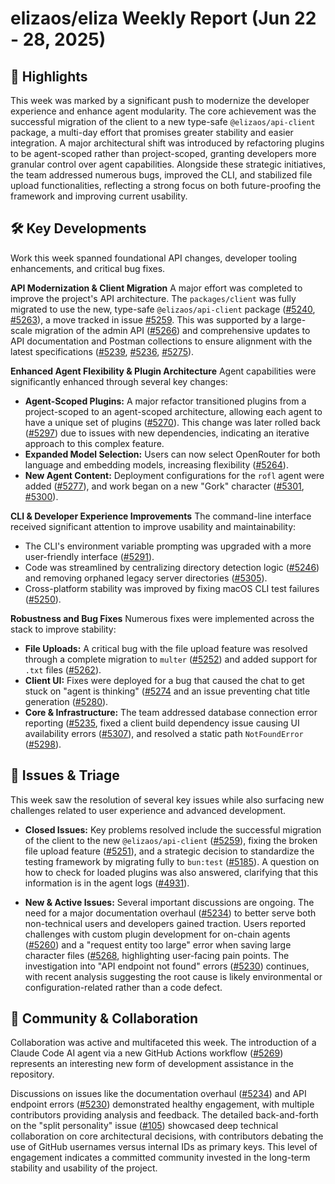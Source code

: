 # elizaos/eliza Weekly Report (Jun 22 - 28, 2025)

## 🚀 Highlights
This week was marked by a significant push to modernize the developer experience and enhance agent modularity. The core achievement was the successful migration of the client to a new type-safe `@elizaos/api-client` package, a multi-day effort that promises greater stability and easier integration. A major architectural shift was introduced by refactoring plugins to be agent-scoped rather than project-scoped, granting developers more granular control over agent capabilities. Alongside these strategic initiatives, the team addressed numerous bugs, improved the CLI, and stabilized file upload functionalities, reflecting a strong focus on both future-proofing the framework and improving current usability.

## 🛠️ Key Developments
Work this week spanned foundational API changes, developer tooling enhancements, and critical bug fixes.

**API Modernization & Client Migration**
A major effort was completed to improve the project's API architecture. The `packages/client` was fully migrated to use the new, type-safe `@elizaos/api-client` package ([#5240](https://github.com/elizaos/eliza/pull/5240), [#5263](https://github.com/elizaos/eliza/pull/5263)), a move tracked in issue [#5259](https://github.com/elizaos/eliza/issues/5259). This was supported by a large-scale migration of the admin API ([#5266](https://github.com/elizaos/eliza/pull/5266)) and comprehensive updates to API documentation and Postman collections to ensure alignment with the latest specifications ([#5239](https://github.com/elizaos/eliza/pull/5239), [#5236](https://github.com/elizaos/eliza/pull/5236), [#5275](https://github.com/elizaos/eliza/pull/5275)).

**Enhanced Agent Flexibility & Plugin Architecture**
Agent capabilities were significantly enhanced through several key changes:
-   **Agent-Scoped Plugins:** A major refactor transitioned plugins from a project-scoped to an agent-scoped architecture, allowing each agent to have a unique set of plugins ([#5270](https://github.com/elizaos/eliza/pull/5270)). This change was later rolled back ([#5297](https://github.com/elizaos/eliza/pull/5297)) due to issues with new dependencies, indicating an iterative approach to this complex feature.
-   **Expanded Model Selection:** Users can now select OpenRouter for both language and embedding models, increasing flexibility ([#5264](https://github.com/elizaos/eliza/pull/5264)).
-   **New Agent Content:** Deployment configurations for the `rofl` agent were added ([#5277](https://github.com/elizaos/eliza/pull/5277)), and work began on a new "Gork" character ([#5301](https://github.com/elizaos/eliza/pull/5301), [#5300](https://github.com/elizaos/eliza/pull/5300)).

**CLI & Developer Experience Improvements**
The command-line interface received significant attention to improve usability and maintainability:
-   The CLI's environment variable prompting was upgraded with a more user-friendly interface ([#5291](https://github.com/elizaos/eliza/pull/5291)).
-   Code was streamlined by centralizing directory detection logic ([#5246](https://github.com/elizaos/eliza/pull/5246)) and removing orphaned legacy server directories ([#5305](https://github.com/elizaos/eliza/pull/5305)).
-   Cross-platform stability was improved by fixing macOS CLI test failures ([#5250](https://github.com/elizaos/eliza/pull/5250)).

**Robustness and Bug Fixes**
Numerous fixes were implemented across the stack to improve stability:
-   **File Uploads:** A critical bug with the file upload feature was resolved through a complete migration to `multer` ([#5252](https://github.com/elizaos/eliza/pull/5252)) and added support for `.txt` files ([#5262](https://github.com/elizaos/eliza/pull/5262)).
-   **Client UI:** Fixes were deployed for a bug that caused the chat to get stuck on "agent is thinking" ([#5274](https://github.com/elizaos/eliza/pull/5274]) and an issue preventing chat title generation ([#5280](https://github.com/elizaos/eliza/pull/5280)).
-   **Core & Infrastructure:** The team addressed database connection error reporting ([#5235](https://github.com/elizaos/eliza/pull/5235]), fixed a client build dependency issue causing UI availability errors ([#5307](https://github.com/elizaos/eliza/pull/5307)), and resolved a static path `NotFoundError` ([#5298](https://github.com/elizaos/eliza/pull/5298)).

## 🐛 Issues & Triage
This week saw the resolution of several key issues while also surfacing new challenges related to user experience and advanced development.

-   **Closed Issues:** Key problems resolved include the successful migration of the client to the new `@elizaos/api-client` ([#5259](https://github.com/elizaos/eliza/issues/5259)), fixing the broken file upload feature ([#5251](https://github.com/elizaos/eliza/issues/5251)), and a strategic decision to standardize the testing framework by migrating fully to `bun:test` ([#5185](https://github.com/elizaos/eliza/issues/5185)). A question on how to check for loaded plugins was also answered, clarifying that this information is in the agent logs ([#4931](https://github.com/elizaos/eliza/issues/4931)).

-   **New & Active Issues:** Several important discussions are ongoing. The need for a major documentation overhaul ([#5234](https://github.com/elizaos/eliza/issues/5234)) to better serve both non-technical users and developers gained traction. Users reported challenges with custom plugin development for on-chain agents ([#5260](https://github.com/elizaos/eliza/issues/5260)) and a "request entity too large" error when saving large character files ([#5268](https://github.com/elizaos/eliza/issues/5268]), highlighting user-facing pain points. The investigation into "API endpoint not found" errors ([#5230](https://github.com/elizaos/eliza/issues/5230)) continues, with recent analysis suggesting the root cause is likely environmental or configuration-related rather than a code defect.

## 💬 Community & Collaboration
Collaboration was active and multifaceted this week. The introduction of a Claude Code AI agent via a new GitHub Actions workflow ([#5269](https://github.com/elizaos/eliza/pull/5269)) represents an interesting new form of development assistance in the repository.

Discussions on issues like the documentation overhaul ([#5234](https://github.com/elizaos/eliza/issues/5234)) and API endpoint errors ([#5230](https://github.com/elizaos/eliza/issues/5230)) demonstrated healthy engagement, with multiple contributors providing analysis and feedback. The detailed back-and-forth on the "split personality" issue ([#105](https://github.com/elizaos/eliza/issues/105)) showcased deep technical collaboration on core architectural decisions, with contributors debating the use of GitHub usernames versus internal IDs as primary keys. This level of engagement indicates a committed community invested in the long-term stability and usability of the project.